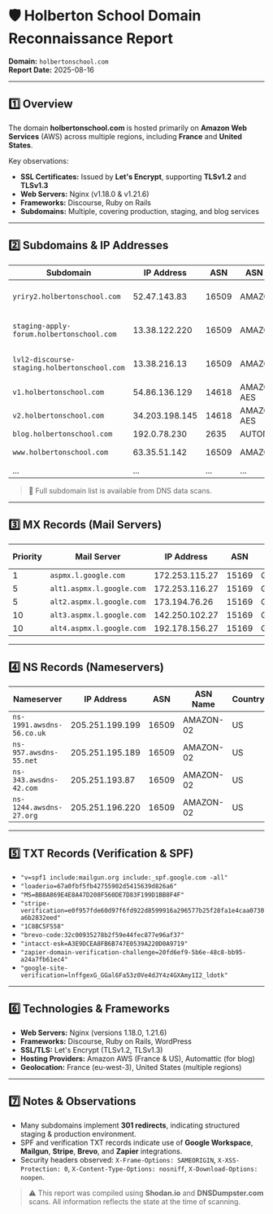 # 🛡️ Holberton School Domain Reconnaissance Report

**Domain:** `holbertonschool.com`  
**Report Date:** 2025-08-16  

---

## 1️⃣ Overview
The domain **holbertonschool.com** is hosted primarily on **Amazon Web Services** (AWS) across multiple regions, including **France** and **United States**.  

Key observations:  
- **SSL Certificates:** Issued by **Let's Encrypt**, supporting **TLSv1.2** and **TLSv1.3**  
- **Web Servers:** Nginx (v1.18.0 & v1.21.6)  
- **Frameworks:** Discourse, Ruby on Rails  
- **Subdomains:** Multiple, covering production, staging, and blog services  

---

## 2️⃣ Subdomains & IP Addresses

| Subdomain | IP Address | ASN | ASN Name | Country | Technologies |
|-----------|------------|-----|----------|---------|--------------|
| `yriry2.holbertonschool.com` | 52.47.143.83 | 16509 | AMAZON-02 | France | Nginx, Discourse, Ruby on Rails |
| `staging-apply-forum.holbertonschool.com` | 13.38.122.220 | 16509 | AMAZON-02 | France | Nginx, Discourse, Ruby on Rails |
| `lvl2-discourse-staging.holbertonschool.com` | 13.38.216.13 | 16509 | AMAZON-02 | France | Nginx, Discourse, Ruby on Rails |
| `v1.holbertonschool.com` | 54.86.136.129 | 14618 | AMAZON-AES | US | Nginx |
| `v2.holbertonschool.com` | 34.203.198.145 | 14618 | AMAZON-AES | US | Nginx |
| `blog.holbertonschool.com` | 192.0.78.230 | 2635 | AUTOMATTIC | US | WordPress |
| `www.holbertonschool.com` | 63.35.51.142 | 16509 | AMAZON-02 | US | Nginx, Discourse |
| ... | ... | ... | ... | ... | ... |

> 🔹 Full subdomain list is available from DNS data scans.

---

## 3️⃣ MX Records (Mail Servers)

| Priority | Mail Server | IP Address | ASN | ASN Name | Country |
|----------|------------|------------|-----|----------|---------|
| 1 | `aspmx.l.google.com` | 172.253.115.27 | 15169 | GOOGLE | US |
| 5 | `alt1.aspmx.l.google.com` | 172.253.116.27 | 15169 | GOOGLE | US |
| 5 | `alt2.aspmx.l.google.com` | 173.194.76.26 | 15169 | GOOGLE | US |
| 10 | `alt3.aspmx.l.google.com` | 142.250.102.27 | 15169 | GOOGLE | US |
| 10 | `alt4.aspmx.l.google.com` | 192.178.156.27 | 15169 | GOOGLE | US |

---

## 4️⃣ NS Records (Nameservers)

| Nameserver | IP Address | ASN | ASN Name | Country |
|------------|------------|-----|----------|---------|
| `ns-1991.awsdns-56.co.uk` | 205.251.199.199 | 16509 | AMAZON-02 | US |
| `ns-957.awsdns-55.net` | 205.251.195.189 | 16509 | AMAZON-02 | US |
| `ns-343.awsdns-42.com` | 205.251.193.87 | 16509 | AMAZON-02 | US |
| `ns-1244.awsdns-27.org` | 205.251.196.220 | 16509 | AMAZON-02 | US |

---

## 5️⃣ TXT Records (Verification & SPF)

- `"v=spf1 include:mailgun.org include:_spf.google.com -all"`  
- `"loaderio=67a0fbf5fb42755902d5415639d826a6"`  
- `"MS=BB8A869E4E8A47D208F560DE7D83F199D1BB8F4F"`  
- `"stripe-verification=e0f957fde60d97f6fd922d8599916a296577b25f28fa1e4caa0730a6b2832eed"`  
- `"1C8BC5F558"`  
- `"brevo-code:32c00935278b2f59e44fec877e96af37"`  
- `"intacct-esk=A3E9DCEA8FB6B747E0539A220D0A9719"`  
- `"zapier-domain-verification-challenge=20fd6ef9-5b6e-48c8-bb95-a24a7fb61ec4"`  
- `"google-site-verification=lnffgexG_GGal6Fa53z0Ve4dJY4z4GXAmy1I2_ldotk"`

---

## 6️⃣ Technologies & Frameworks

- **Web Servers:** Nginx (versions 1.18.0, 1.21.6)  
- **Frameworks:** Discourse, Ruby on Rails, WordPress  
- **SSL/TLS:** Let's Encrypt (TLSv1.2, TLSv1.3)  
- **Hosting Providers:** Amazon AWS (France & US), Automattic (for blog)  
- **Geolocation:** France (eu-west-3), United States (multiple regions)  

---

## 7️⃣ Notes & Observations

- Many subdomains implement **301 redirects**, indicating structured staging & production environment.  
- SPF and verification TXT records indicate use of **Google Workspace**, **Mailgun**, **Stripe**, **Brevo**, and **Zapier** integrations.  
- Security headers observed: `X-Frame-Options: SAMEORIGIN`, `X-XSS-Protection: 0`, `X-Content-Type-Options: nosniff`, `X-Download-Options: noopen`.  

> ⚠️ This report was compiled using **Shodan.io** and **DNSDumpster.com** scans. All information reflects the state at the time of scanning.
